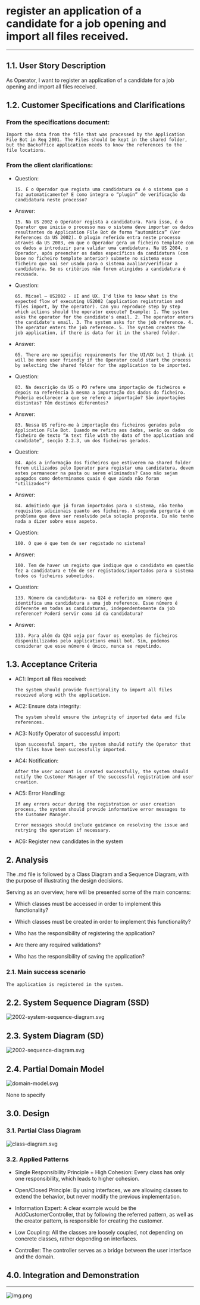 # register an application of a candidate for a job opening and import all files received.

--------

## 1.1. User Story Description

As Operator, I want to register an application of a candidate for a job opening and  import all files received.

## 1.2. Customer Specifications and Clarifications

### From the specifications document:

    Import the data from the file that was processed by the Application File Bot in Req 2001. The Files should be kept in the shared folder, but the Backoffice application needs to know the references to the file locations.

### From the client clarifications:

* Question:

      15. É o Operador que regista uma candidatura ou é o sistema que o faz automaticamente? E como integra o “plugin” de verificação da candidatura neste processo?

* Answer:

      15. Na US 2002 o Operator regista a candidatura. Para isso, é o Operator que inicia o processo mas o sistema deve importar os dados resultantes do Application File Bot de forma “automática” (Ver References da US 2002). O plugin referido entra neste processo através da US 2003, em que o Operador gera um ficheiro template com os dados a introduzir para validar uma candidatura. Na US 2004, o Operador, após preencher os dados específicos da candidatura (com base no ficheiro template anterior) submete no sistema esse ficheiro que vai ser usado para o sistema avaliar/verificar a candidatura. Se os critérios não forem atingidos a candidatura é recusada.
  
* Question:

      65. Micael – US2002 - UI and UX. I'd like to know what is the expected flow of executing US2002 (application registration and files import, by the operator). Can you reproduce step by step which actions should the operator execute? Example: 1. The system asks the operator for the candidate's email. 2. The operator enters the candidate's email. 3. The system asks for the job reference. 4. The operator enters the job reference. 5. The system creates the job application, if there is data for it in the shared folder.
    
* Answer:

      65. There are no specific requirements for the UI/UX but I think it will be more user friendly if the Operator could start the process by selecting the shared folder for the application to be imported.

* Question:

      83. Na descrição da US o PO refere uma importação de ficheiros e depois na referência à mesma a importação dos dados do ficheiro. Poderia esclarecer a que se refere a importação? São importações distintas? Têm destinos diferentes?

* Answer:

      83. Nessa US refiro-me à importação dos ficheiros gerados pelo Application File Bot. Quando me refiro aos dados, serão os dados do ficheiro de texto “A text file with the data of the application and candidate”, secção 2.2.3, um dos ficheiros gerados.

* Question:

      84. Após a informação dos ficheiros que estiverem na shared folder forem utilizados pelo Operator para registar uma candidatura, devem estes permanecer na pasta ou serem eliminados? Caso não sejam apagados como determinamos quais é que ainda não foram "utilizados"?

* Answer:

      84. Admitindo que já foram importados para o sistema, não tenho requisitos adicionais quanto aos ficheiros. A segunda pergunta é um problema que deve ser resolvido pela solução proposta. Eu não tenho nada a dizer sobre esse aspeto.

* Question:

      100. O que é que tem de ser registado no sistema?

* Answer:

      100. Tem de haver um registo que indique que o candidato em questão fez a candidatura e têm de ser registados/importados para o sistema todos os ficheiros submetidos.

* Question:

      133. Número da candidatura- na Q24 é referido um número que identifica uma candidatura a uma job reference. Esse número é diferente em todas as candidaturas, independentemente da job reference? Poderá servir como id da candidatura?

* Answer:

      133. Para além da Q24 veja por favor os exemplos de ficheiros disponibilizados pelo applications email bot. Sim, podemos considerar que esse número é único, nunca se repetindo.


## 1.3. Acceptance Criteria

* AC1: Import all files received:

      The system should provide functionality to import all files received along with the application.
  
* AC2: Ensure data integrity:
  
      The system should ensure the integrity of imported data and file references.

* AC3: Notify Operator of successful import:

      Upon successful import, the system should notify the Operator that the files have been successfully imported.

* AC4: Notification:

      After the user account is created successfully, the system should notify the Customer Manager of the successful registration and user creation.
  
* AC5: Error Handling:

      If any errors occur during the registration or user creation process, the system should provide informative error messages to the Customer Manager.
  
      Error messages should include guidance on resolving the issue and retrying the operation if necessary.

* AC6: Register new candidates in the system


## 2. Analysis

The .md file is followed by a Class Diagram and a Sequence Diagram, with the purpose of illustrating the design decisions.

Serving as an overview, here will be presented some of the main concerns:

- Which classes must be accessed in order to implement this functionality?

- Which classes must be created in order to implement this functionality?

- Who has the responsibility of registering the application?

- Are there any required validations?

- Who has the responsibility of saving the application?

### 2.1. Main success scenario

    The application is registered in the system.

## 2.2. System Sequence Diagram (SSD)

![2002-system-sequence-diagram.svg](system-sequence-diagram.svg)

## 2.3. System Diagram (SD)

![2002-sequence-diagram.svg](sequence-diagram.svg)

## 2.4. Partial Domain Model

![domain-model.svg](domain-model.svg)

None to specify

## 3.0. Design

### 3.1. Partial Class Diagram

![class-diagram.svg](class-diagram.svg)

### 3.2. Applied Patterns

- Single Responsibility Principle + High Cohesion: Every class has only one responsibility, which leads to higher cohesion.

- Open/Closed Principle: By using interfaces, we are allowing classes to extend the behavior, but never modify the previous implementation.

- Information Expert: A clear example would be the AddCustomerController, that by following the referred pattern, as well as the creator pattern, is responsible for creating the customer.

- Low Coupling: All the classes are loosely coupled, not depending on concrete classes, rather depending on interfaces.

- Controller: The controller serves as a bridge between the user interface and the domain.

## 4.0. Integration and Demonstration

------------------

![img.png](img.png)